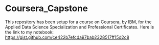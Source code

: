 # Coursera_Capstone
This repository has been setup for a course on Coursera, by IBM, for the Applied Data Science Specialization and Professional Certificates.
Here is the link to my notebook: https://gist.github.com/ce422b7efcda97bab2328517ff15d2c8

